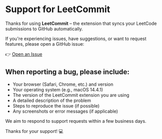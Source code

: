 # Support for LeetCommit

Thanks for using **LeetCommit** – the extension that syncs your LeetCode submissions to GitHub automatically.

If you're experiencing issues, have suggestions, or want to request features, please open a GitHub issue:

👉 [Open an Issue](https://github.com/leetcodetools/leetcommit/issues)

## When reporting a bug, please include:
- Your browser (Safari, Chrome, etc.) and version
- Your operating system (e.g., macOS 14.4.1)
- The version of the LeetCommit extension you are using
- A detailed description of the problem
- Steps to reproduce the issue (if possible)
- Any screenshots or error messages (if applicable)

We aim to respond to support requests within a few business days.

Thanks for your support! 💻
